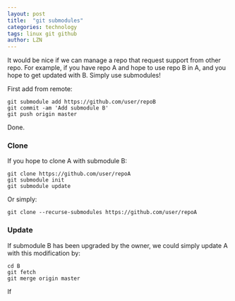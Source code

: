 ```yaml
---
layout: post
title:  "git submodules"
categories: technology
tags: linux git github
author: LZN
---
```


It would be nice if we can manage a repo that request support from other repo. 
For example, if you have repo A and hope to use repo B in A, and you hope to get updated with B.
Simply use submodules!

First add from remote:

```
git submodule add https://github.com/user/repoB
git commit -am 'Add submodule B'
git push origin master
```

Done.


### Clone
If you hope to clone A with submodule B:
```
git clone https://github.com/user/repoA
git submodule init
git submodule update
```
Or simply:
```
git clone --recurse-submodules https://github.com/user/repoA
```

### Update 
If submodule B has been upgraded by the owner, we could simply update A with this modification by:
```
cd B
git fetch
git merge origin master
```

If 


